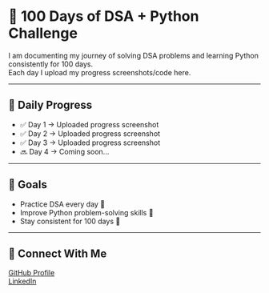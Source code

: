 # 🚀 100 Days of DSA + Python Challenge  

I am documenting my journey of solving DSA problems and learning Python consistently for 100 days.  
Each day I upload my progress screenshots/code here.  

---

## 📅 Daily Progress  

- ✅ Day 1 → Uploaded progress screenshot  
- ✅ Day 2 → Uploaded progress screenshot  
- ✅ Day 3 → Uploaded progress screenshot  
- 🔜 Day 4 → Coming soon...  

---

## 🎯 Goals
- Practice DSA every day 🧠
- Improve Python problem-solving skills 🐍
- Stay consistent for 100 days 💯

---

## 🌟 Connect With Me
[GitHub Profile](https://github.com/carrybhai1308-cmyk)  
[LinkedIn](https://linkedin.com/in/https://www.linkedin.com/in/shivam-rajput-b0407632b?utm_source=share&utm_campaign=share_via&utm_content=profile&utm_medium=android_app)  
